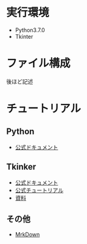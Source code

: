 # 実行環境
- Python3.7.0
- Tkinter

# ファイル構成
後ほど記述

# チュートリアル 
## Python
- [公式ドキュメント](https://docs.python.org/ja/3.7/)
## Tkinker
- [公式ドキュメント](https://docs.python.org/ja/3/library/tkinter.html)
- [公式チュートリアル](https://tkdocs.com/tutorial/index.html)
- [資料](https://nnahito.gitbooks.io/tkinter/content)
## その他
- [MrkDown](https://qiita.com/kamorits/items/6f342da395ad57468ae3)
